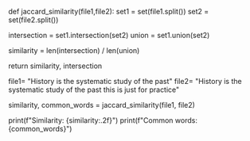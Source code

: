 def jaccard_similarity(file1,file2):
  set1 = set(file1.split())
  set2 = set(file2.split())
  
  intersection = set1.intersection(set2)
  union = set1.union(set2)

  similarity = len(intersection) / len(union)

  return similarity, intersection

file1= "History is the systematic study of the past"
file2= "History is the systematic study of the past this is just for practice"

similarity, common_words = jaccard_similarity(file1, file2)

print(f"Similarity: {similarity:.2f}")
print(f"Common words: {common_words}")
